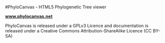 #PhyloCanvas - HTML5 Phylogenetic Tree viewer

**www.phylocanvas.net**

PhyloCanvas is released under a GPLv3 Licence and documentation is released under a Creative Commons Attribution-ShareAlike Licence (CC BY-SA)

